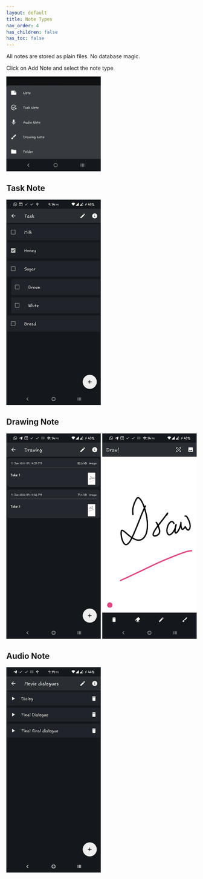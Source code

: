 ```yaml
---
layout: default
title: Note Types
nav_order: 4
has_children: false
has_toc: false
---
```


All notes are stored as plain files. No database magic.

Click on Add Note and select the note type

<img src="/assets/notes/types.webp" alt="Task Note" width="250"/>

## Task Note

<img src="/assets/notes/task.webp" alt="Task Note" width="250"/>

## Drawing Note

<img src="/assets/notes/drawing.webp" alt="Drawing Note" width="250"/>
<img src="/assets/notes/drawing1.webp" alt="Drawing Note" width="250"/>

## Audio Note

<img src="/assets/notes/audio.webp" alt="Audio Note" width="250"/>
